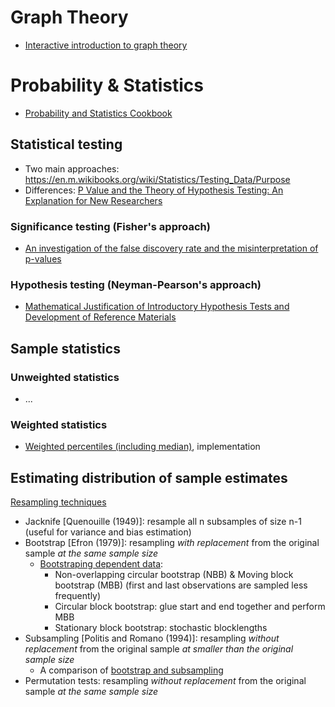 # Graph Theory
- [Interactive introduction to graph theory](https://mrpandey.github.io/d3graphTheory/index.html)

# Probability & Statistics
- [Probability and Statistics Cookbook](http://statistics.zone/)


## Statistical testing
- Two main approaches: https://en.m.wikibooks.org/wiki/Statistics/Testing_Data/Purpose
- Differences: [P Value and the Theory of Hypothesis Testing: An Explanation for New Researchers](https://www.ncbi.nlm.nih.gov/pmc/articles/PMC2816758/#!po=34.2105)

### Significance testing (Fisher's approach)
- [An investigation of the false discovery rate and the misinterpretation of p-values](https://royalsocietypublishing.org/doi/pdf/10.1098/rsos.140216)

### Hypothesis testing (Neyman-Pearson's approach)
- [Mathematical Justification of Introductory Hypothesis Tests and Development of Reference Materials](https://digitalcommons.usu.edu/cgi/viewcontent.cgi?httpsredir=1&article=1014&context=gradreports)

## Sample statistics
### Unweighted statistics
- ...
### Weighted statistics
- [Weighted percentiles (including median)](http://kochanski.org/gpk/code/speechresearch/gmisclib/gmisclib.weighted_percentile-module.html), implementation

## Estimating distribution of sample estimates
[Resampling techniques](https://en.wikipedia.org/wiki/Resampling_(statistics)#)
- Jacknife [Quenouille (1949)]: resample all n subsamples of size n-1  (useful for variance and bias estimation)
- Bootstrap [Efron (1979)]:  resampling *with replacement* from the original sample *at the same sample size* 
  - [Bootstraping dependent data](https://books.google.es/books?id=e4f8sqm439UC&printsec=frontcover#v=onepage&q&f=false):
    - Non-overlapping circular bootstrap (NBB) & Moving block bootstrap (MBB) (first and last observations are sampled less frequently)
    - Circular block bootstrap: glue start and end together and perform MBB
    - Stationary block bootstrap: stochastic blocklengths
- Subsampling [Politis and Romano (1994)]: resampling *without replacement* from the original sample *at smaller than the original sample size*
  - A comparison of [bootstrap and subsampling](http://www.stat.umn.edu/geyer/5601/notes/sub.pdf)
- Permutation tests: resampling *without replacement* from the original sample *at the same sample size*
